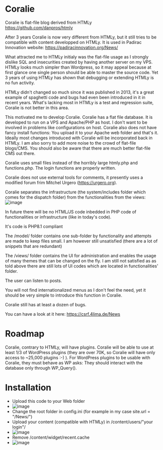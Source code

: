 # Coralie
Coralie is flat-file blog derived from HTMLy
https://github.com/danpros/htmly

After 3 years Coralie is now very different from HTMLy, but it still tries to be compatible with content developped on HTMLy.
It is used in Padirac Innovation website: https://padiracinnovation.org/News/

What attracted me to HTMLy initialy was the flat-file usage as I strongly dislike SQL and insecurities created by having another server on my VPS.
HTMLy looks much simpler than Wordpress, so it may appeal because at first glance one single person should be able to master the source code.
Yet 3 years of using HTMLy has shown that debugging or extending HTMLy is no fun activity. 

HTMLy didn't changed so much since it was published in 2013, it's a great example of spaghetti code and bugs had even been introduced in it in recent years.
What's lacking most in HTMLy is a test and regression suite, Coralie is not better in this area.

This motivated me to develop Coralie. Coralie has a flat file database. It is developed to run on a VPS and Apache/PHP as host.
I don't want to be involved in problems like configurations on host. Coralie also does not have fancy install functions: You upload it to your Apache web folder and that's it.
Ideally most changes introduced with Coralie will be incorporated back in HTMLy.
I am also sorry to add more noise to the crowd of flat-file blogs/CMS.
You should also be aware that there are much better flat-file CMS out there.

Coralie uses small files instead of the horribly large htmly.php and functions.php.
The login functions are properly written.

Coralie does not use external tools for comments, it presently uses a modified forum frim Mitchel Urgero (https://urgero.org).

Coralie separates the infrastructure (the system/includes folder which comes for the dispatch folder) from the functionalities from the views:
![image](https://user-images.githubusercontent.com/18621529/209707133-d3659acf-0595-4fc2-9dd8-58d9767264a5.png)

In future there will be no HTML/JS code inbedded in PHP code of functionalities or infrastructure (like in today's code).

It's code is PHP8.1 compliant

The /model/ folder contains one sub-folder by functionality and attempts are made to keep files small.
I am however still unsatisfied (there are a lot of snippets that are redundant)

The /views/ folder contains the UI for administration and enables the usage of many themes that can be changed on the fly. 
I am still not satisfied as as told above there are still lots of UI codes which are located in functionalities' folder.

The user can listen to posts.

You will not find internationalized menus as I don't feel the need, yet it should be very simple to introduce this function in Coralie.

Coralie still has at least a dozen of bugs.

You can have a look at it here:
https://csrf.4lima.de/News

# Roadmap
Coralie, contrary to HTMLy, will have plugins.
Coralie will be able to use at least 1/3 of WordPress plugins (they are over 70K, so Coralie will have only access to ~25,000 plugins :-) ).
For WordPress plugins to be usable with Coralie, they must behave as WP asks: They should interact with the database only through WP_Query().

# Installation
* Upload this code to your Web folder
* ![image](https://user-images.githubusercontent.com/18621529/210220361-107500b6-640d-406f-a8ab-4b435be1c1ca.png)
* Change the root folder in config.ini (for example in my case site.url = "/News/")
* Upload your content (compatible with HTMLy) in /content/users/"your login"/
* ![image](https://user-images.githubusercontent.com/18621529/210220057-a3854131-12c6-4eba-8a6b-ba9428e56b11.png)
* Remove /content/widget/recent.cache
* ![image](https://user-images.githubusercontent.com/18621529/210220168-df3315db-c143-4cf4-ba4f-7e5f2e7e8397.png)
